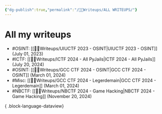 ```yaml
---
{"dg-publish":true,"permalink":"/👩‍🏫Writeups/ALL WRITEUPS/"}
---
```


# All my writeups

- #OSINT: [[👩‍🏫Writeups/UIUCTF 2023 - OSINT\|UIUCTF 2023 - OSINT]] (July 01, 2023)
- #ICTF: [[👩‍🏫Writeups/ICTF 2024 - All PyJails\|ICTF 2024 - All PyJails]] (July 20, 2024)
- #OSINT: [[👩‍🏫Writeups/GCC CTF 2024 - OSINT\|GCC CTF 2024 - OSINT]] (March 01, 2024)
- #Misc: [[👩‍🏫Writeups/GCC CTF 2024 - Legerdemain\|GCC CTF 2024 - Legerdemain]] (March 01, 2024)
- #NBCTF: [[👩‍🏫Writeups/NBCTF 2024 - Game Hacking\|NBCTF 2024 - Game Hacking]] (November 20, 2024)

{ .block-language-dataview}

